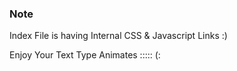 ### Note

Index File is having Internal CSS & Javascript Links :)

Enjoy Your Text Type Animates :::::  (:
